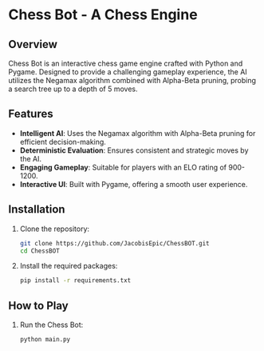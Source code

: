 # Chess Bot - A Chess Engine

## Overview

Chess Bot is an interactive chess game engine crafted with Python and Pygame. Designed to provide a challenging gameplay experience, the AI utilizes the Negamax algorithm combined with Alpha-Beta pruning, probing a search tree up to a depth of 5 moves.

## Features

- **Intelligent AI**: Uses the Negamax algorithm with Alpha-Beta pruning for efficient decision-making.
- **Deterministic Evaluation**: Ensures consistent and strategic moves by the AI.
- **Engaging Gameplay**: Suitable for players with an ELO rating of 900-1200.
- **Interactive UI**: Built with Pygame, offering a smooth user experience.

## Installation

1. Clone the repository:
   ```bash
   git clone https://github.com/JacobisEpic/ChessBOT.git
   cd ChessBOT
2. Install the required packages:
   ```bash
   pip install -r requirements.txt


## How to Play

1. Run the Chess Bot:
   ```bash
   python main.py
